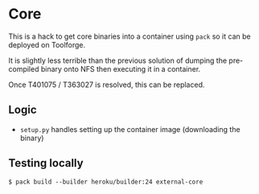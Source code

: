# Core

This is a hack to get core binaries into a container using `pack` so it can be deployed on Toolforge.

It is slightly less terrible than the previous solution of dumping the pre-compiled binary onto NFS then executing it in a container.

Once T401075 / T363027 is resolved, this can be replaced.

## Logic
* `setup.py` handles setting up the container image (downloading the binary)

## Testing locally
```
$ pack build --builder heroku/builder:24 external-core
```
